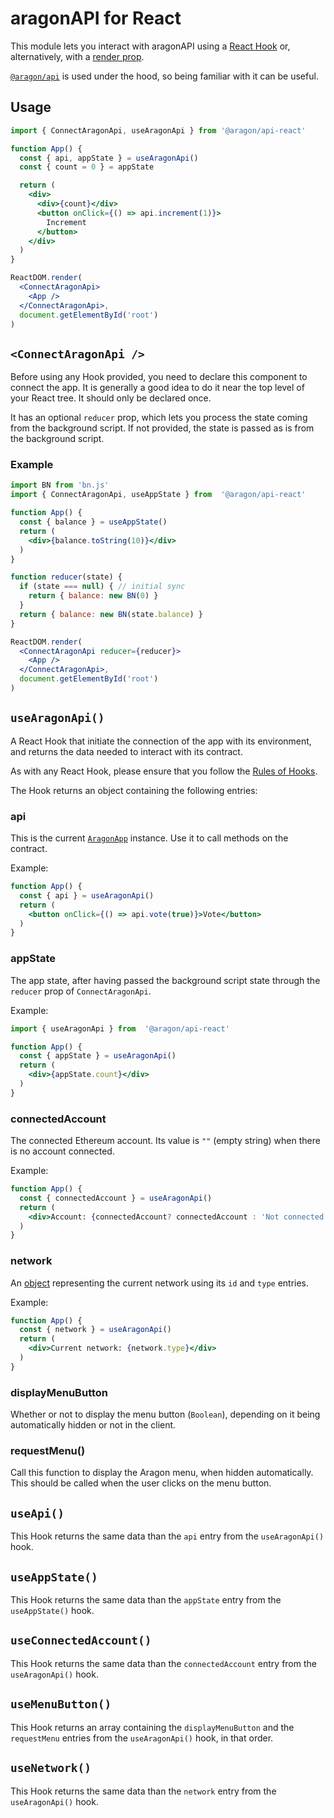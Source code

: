# aragonAPI for React

This module lets you interact with aragonAPI using a [React Hook](https://reactjs.org/docs/hooks-intro.html) or, alternatively, with a [render prop](https://reactjs.org/docs/render-props.html).

[`@aragon/api`](https://github.com/aragon/aragon.js/blob/master/docs/APP.md) is used under the hood, so being familiar with it can be useful.

## Usage

```jsx
import { ConnectAragonApi, useAragonApi } from '@aragon/api-react'

function App() {
  const { api, appState } = useAragonApi()
  const { count = 0 } = appState

  return (
    <div>
      <div>{count}</div>
      <button onClick={() => api.increment(1)}>
        Increment
      </button>
    </div>
  )
}

ReactDOM.render(
  <ConnectAragonApi>
    <App />
  </ConnectAragonApi>,
  document.getElementById('root')
)

```

## `<ConnectAragonApi />`

Before using any Hook provided, you need to declare this component to connect the app. It is generally a good idea to do it near the top level of your React tree. It should only be declared once.

It has an optional `reducer` prop, which lets you process the state coming from the background script. If not provided, the state is passed as is from the background script.

### Example

```jsx
import BN from 'bn.js'
import { ConnectAragonApi, useAppState } from  '@aragon/api-react'

function App() {
  const { balance } = useAppState()
  return (
    <div>{balance.toString(10)}</div>
  )
}

function reducer(state) {
  if (state === null) { // initial sync
    return { balance: new BN(0) }
  }
  return { balance: new BN(state.balance) }
}

ReactDOM.render(
  <ConnectAragonApi reducer={reducer}>
    <App />
  </ConnectAragonApi>,
  document.getElementById('root')
)
```



## `useAragonApi()`

A React Hook that initiate the connection of the app with its environment, and returns the data needed to interact with its contract.

As with any React Hook, please ensure that you follow the [Rules of Hooks](https://reactjs.org/docs/hooks-rules.html).


The Hook returns an object containing the following entries:

### api

This is the current [`AragonApp`](https://github.com/aragon/aragon.js/blob/master/docs/APP.md#aragonapp) instance. Use it to call methods on the contract.

Example:

```jsx
function App() {
  const { api } = useAragonApi()
  return (
    <button onClick={() => api.vote(true)}>Vote</button>
  )
}
```

### appState

The app state, after having passed the background script state through the `reducer` prop of `ConnectAragonApi`.

Example:

```jsx
import { useAragonApi } from  '@aragon/api-react'

function App() {
  const { appState } = useAragonApi()
  return (
    <div>{appState.count}</div>
  )
}
```

### connectedAccount

The connected Ethereum account. Its value is `""` (empty string) when there is no account connected.

Example:

```jsx
function App() {
  const { connectedAccount } = useAragonApi()
  return (
    <div>Account: {connectedAccount? connectedAccount : 'Not connected'}</div>
  )
}
```

### network

An [object](https://github.com/aragon/aragon.js/blob/master/docs/APP.md#network) representing the current network using its `id` and `type` entries.

Example:

```jsx
function App() {
  const { network } = useAragonApi()
  return (
    <div>Current network: {network.type}</div>
  )
}
```

### displayMenuButton

Whether or not to display the menu button (`Boolean`), depending on it being automatically hidden or not in the client.

### requestMenu()

Call this function to display the Aragon menu, when hidden automatically. This should be called when the user clicks on the menu button.

## `useApi()`

This Hook returns the same data than the `api` entry from the `useAragonApi()` hook.

## `useAppState()`

This Hook returns the same data than the `appState` entry from the `useAppState()` hook.

## `useConnectedAccount()`

This Hook returns the same data than the `connectedAccount` entry from the `useAragonApi()` hook.

## `useMenuButton()`

This Hook returns an array containing the `displayMenuButton` and the `requestMenu` entries from the `useAragonApi()` hook, in that order.

## `useNetwork()`

This Hook returns the same data than the `network` entry from the `useAragonApi()` hook.
